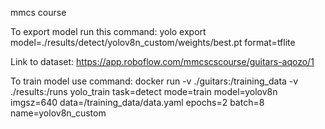 mmcs course

To export model run this command:
yolo export model=./results/detect/yolov8n_custom/weights/best.pt format=tflite

Link to dataset:
https://app.roboflow.com/mmcscscourse/guitars-aqozo/1

To train model use command:
 docker run -v ./guitars:/training_data -v ./results:/runs  yolo_train task=detect mode=train model=yolov8n imgsz=640 data=/training_data/data.yaml epochs=2  batch=8 name=yolov8n_custom
